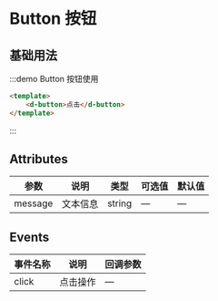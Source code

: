 # Button 按钮

## 基础用法

:::demo Button 按钮使用

```html
<template>
    <d-button>点击</d-button>
</template>

```

:::

## Attributes
| 参数      | 说明    | 类型      | 可选值       | 默认值   |
|---------- |-------- |---------- |-------------  |-------- |
| message  | 文本信息    | string   | — | — |

## Events
| 事件名称      | 说明    | 回调参数      |
|---------- |-------- |---------- |
| click  | 点击操作    | — |
